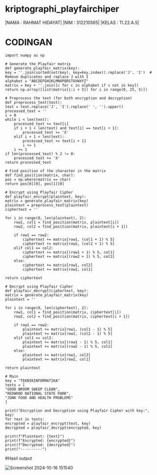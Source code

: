 # kriptographi_playfairchiper
|NAMA : RAHMAT HIDAYAT|
|NIM  : 312210565|
|KELAS : TI.22.A.5|

# CODINGAN 
    import numpy as np

    # Generate the Playfair matrix
    def generate_playfair_matrix(key):
    key = ''.join(sorted(set(key), key=key.index)).replace('J', 'I')  # Remove duplicates and replace J with I
    alphabet = "ABCDEFGHIKLMNOPQRSTUVWXYZ"
    matrix = key + ''.join([c for c in alphabet if c not in key])
    return np.array([list(matrix[i:i + 5]) for i in range(0, 25, 5)])

    # Preprocess the text (for both encryption and decryption)
    def preprocess_text(text):
    text = text.replace('J', 'I').replace(' ', '').upper()
    processed_text = ''
    i = 0
    while i < len(text):
        processed_text += text[i]
        if i + 1 < len(text) and text[i] == text[i + 1]:
            processed_text += 'X'
        elif i + 1 < len(text):
            processed_text += text[i + 1]
            i += 1
        i += 1
    if len(processed_text) % 2 != 0:
        processed_text += 'X'
    return processed_text

    # Find position of the character in the matrix
    def find_position(matrix, char):
    pos = np.where(matrix == char)
    return pos[0][0], pos[1][0]

    # Encrypt using Playfair Cipher
    def playfair_encrypt(plaintext, key):
    matrix = generate_playfair_matrix(key)
    plaintext = preprocess_text(plaintext)
    ciphertext = ''
    
    for i in range(0, len(plaintext), 2):
        row1, col1 = find_position(matrix, plaintext[i])
        row2, col2 = find_position(matrix, plaintext[i + 1])
        
        if row1 == row2:
            ciphertext += matrix[row1, (col1 + 1) % 5]
            ciphertext += matrix[row2, (col2 + 1) % 5]
        elif col1 == col2:
            ciphertext += matrix[(row1 + 1) % 5, col1]
            ciphertext += matrix[(row2 + 1) % 5, col2]
        else:
            ciphertext += matrix[row1, col2]
            ciphertext += matrix[row2, col1]
    
    return ciphertext

    # Decrypt using Playfair Cipher
    def playfair_decrypt(ciphertext, key):
    matrix = generate_playfair_matrix(key)
    plaintext = ''
    
    for i in range(0, len(ciphertext), 2):
        row1, col1 = find_position(matrix, ciphertext[i])
        row2, col2 = find_position(matrix, ciphertext[i + 1])
        
        if row1 == row2:
            plaintext += matrix[row1, (col1 - 1) % 5]
            plaintext += matrix[row2, (col2 - 1) % 5]
        elif col1 == col2:
            plaintext += matrix[(row1 - 1) % 5, col1]
            plaintext += matrix[(row2 - 1) % 5, col2]
        else:
            plaintext += matrix[row1, col2]
            plaintext += matrix[row2, col1]
    
    return plaintext

    # Main
    key = "TEKNIKINFORMATIKA"
    texts = [
    "GOOD BROOM SWEEP CLEAN",
    "REDWOOD NATIONAL STATE PARK",
    "JUNK FOOD AND HEALTH PROBLEMS"
    ]

    print("Encryption and Decryption using Playfair Cipher with key:", key)
    for text in texts:
    encrypted = playfair_encrypt(text, key)
    decrypted = playfair_decrypt(encrypted, key)
    
    print(f"Plaintext: {text}")
    print(f"Encrypted: {encrypted}")
    print(f"Decrypted: {decrypted}")
    print("----------")
    
#Hasil output

![Screenshot 2024-10-16 151540](https://github.com/user-attachments/assets/7e1fec51-0f8c-49b6-8b0c-ba30f1416563)
